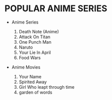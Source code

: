 # POPULAR ANIME SERIES
* Anime Series
    1. Death Note (Anime)
    2. Attack On Titan
    3. One Punch Man
    4. Naruto
    5. Your Lie In April
    6. Food Wars
    
* Anime Movies
    1. Your Name
    2. Spirited Away
    3. Girl Who leapt through time
    4. garden of words 
